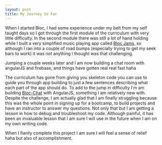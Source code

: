 ```yaml
---
layout: post
title: My Journey So Far
---
```


When I started Bloc, I had some experience under my belt from my self taught days so I got through the first module of the curriculum with very little difficulty. In the second module there was still a lot of hand holding while I built a very simplified music playing app called [Bloc Jams](https://github.com/apmansur/bloc-jams), so although I ran into a couple of road bumps (especially trying to get my seek bars to work) it was not anything I thought was that challenging. 

Jumping a couple weeks later and I am now building a chat room with angularJS and firebase, and things have gotten real real fast haha 

The curriculum has gone from giving you skeleton code you can use to guide you through app building to just a few sentences describing what each part of the app should do. To add to the jump in difficulty I'm am building [Bloc-Chat](https://github.com/apmansur/bloc-chat) with AngularJS, something I am relatively new with. Despite the challenge, I am actually glad that I am finally struggling because this was the whole point in signing up for a bootcamp, to build projects and have an instructor to answer my questions. Not only that but I am getting a lesson in how to debug and troubleshoot my code. Although painful, it has been an invaluable lesson that I am sure I will use in the future when I am on my own writing code. 

When I fianlly complete this project I am sure I will feel a sense of relief haha but also of accomplishment. 